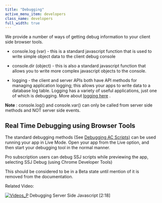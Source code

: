 ```yaml
---
title: "Debugging"
active_menu_item: developers
class_name: developers
full_width: true
---
```



We provide a number of ways of getting debug information to your client side browser tools.

 - console.log (var) - this is a standard javascript function that is used to write simple object data to the client debug console

 - console.dir (object) - this is also a standard javascript function that allows you to write more complex javascript objects to the console.

 - logging - the client and server APIs both have API methods for managing application logging; this allows your apps to write data to a database log table. Logging has a variety of useful applications, just one of which is debugging. More about [logging here](/developers/user-guide/product-guide/advanced-features/logging-support/) .

**Note** : console.log() and console.var() can only be called from server side methods and NOT server side events.

## Real Time Debugging using Browser Tools

The standard debugging methods (See [Debugging AC Scripts)](/developers/user-guide/scripting-apis/client-scripting-overview/debugging-ac-scripts/) can be used running your app in Live Mode. Open your app from the Live option, and then start your debugging tool in the normal manner.

Pro subscription users can debug SSJ scripts while previewing the app, selecting SSJ Debug (using Chrome Developer Tools)

This should be considered to be in a Beta state until mention of it is removed from the documentation.

Related Video:

[![Videos\_P](/img/docs/videos_p.png)](http://www.youtube.com/v/2Ok6kj9S_Xs?autoplay=1&hd=1&fs=1&showsearch=0&rel=0&) Debugging Server Side Javascript [2:18]

